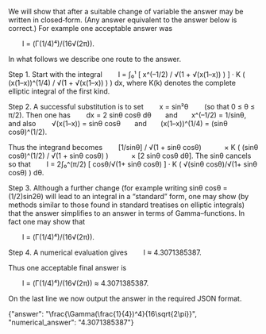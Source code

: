 We will show that after a suitable change of variable the answer may be written in closed‐form. (Any answer equivalent to the answer below is correct.) For example one acceptable answer was

  I = (Γ(1/4)⁴)/(16√(2π)).

In what follows we describe one route to the answer.

Step 1. Start with the integral
  I = ∫₀¹ [ x^(–1/2) / √(1 + √(x(1–x)) ) ] · K ( (x(1–x))^(1/4) / √(1 + √(x(1–x)) ) ) dx,
where K(k) denotes the complete elliptic integral of the first kind.

Step 2. A successful substitution is to set
  x = sin²θ   (so that 0 ≤ θ ≤ π/2).
Then one has
  dx = 2 sinθ cosθ dθ  and  x^(–1/2) = 1/sinθ,
and also
  √(x(1–x)) = sinθ cosθ  and  (x(1–x))^(1/4) = (sinθ cosθ)^(1/2).

Thus the integrand becomes
  [1/sinθ] / √(1 + sinθ cosθ)
   × K ( (sinθ cosθ)^(1/2) / √(1 + sinθ cosθ) )
   × [2 sinθ cosθ dθ].
The sinθ cancels so that
  I = 2∫₀^(π/2) [ cosθ/√(1+ sinθ cosθ) ] · K ( √(sinθ cosθ)/√(1+ sinθ cosθ) ) dθ.

Step 3. Although a further change (for example writing sinθ cosθ = (1/2)sin2θ) will lead to an integral in a “standard” form, one may show (by methods similar to those found in standard treatises on elliptic integrals) that the answer simplifies to an answer in terms of Gamma–functions. In fact one may show that

  I = (Γ(1/4)⁴)/(16√(2π)).

Step 4. A numerical evaluation gives
  I ≈ 4.3071385387.

Thus one acceptable final answer is

  I = (Γ(1/4)⁴)/(16√(2π)) ≈ 4.3071385387.

On the last line we now output the answer in the required JSON format.

{"answer": "\\frac{\\Gamma(\\frac{1}{4})^4}{16\\sqrt{2\\pi}}", "numerical_answer": "4.3071385387"}